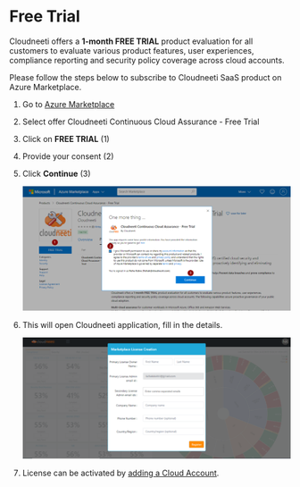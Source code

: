 Free Trial
==========

Cloudneeti offers a **1-month FREE TRIAL** product evaluation for all customers
to evaluate various product features, user experiences, compliance reporting and
security policy coverage across cloud accounts.

Please follow the steps below to subscribe to Cloudneeti SaaS product on Azure
Marketplace.

1.  Go to [Azure
    Marketplace](https://azuremarketplace.microsoft.com/en-us/marketplace/apps?filters=saas&search=clouneeti&page=1)

2.  Select offer Cloudneeti Continuous Cloud Assurance - Free Trial

3.  Click on **FREE TRIAL** (1)

4.  Provide your consent (2)

5.  Click **Continue** (3)

    ![Consent](.././images/azureMarketplace/FreeTrial_AdminConsent.png#thumbnail)

6.  This will open Cloudneeti application, fill in the details.

    ![Form](.././images/azureMarketplace/FreeTrial_Form.png#thumbnail)

7.  License can be activated by [adding a Cloud Account](../../onboardingGuide/onboardingGuideOverview/).
